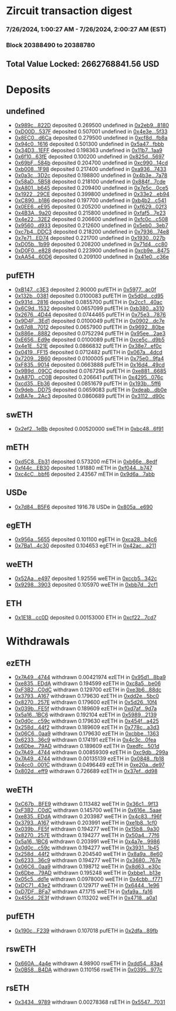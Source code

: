 # Zircuit transaction digest
### 7/26/2024, 1:00:27 AM - 7/26/2024, 2:00:27 AM (EST)
### Block 20388490 to 20388780

## Total Value Locked: 2662768841.56 USD

# Deposits
## undefined
- [0x989c...822D](https://etherscan.io/address/0x989c614829Aa30f8A6388737e8711e4474e0822D) deposited 0.269500 undefined in [0x2eb9...8180](https://etherscan.io/tx/0x989c614829Aa30f8A6388737e8711e4474e0822D)
- [0xD00D...537F](https://etherscan.io/address/0xD00DCDBA17b49D18Af4A3cb1271Afdc38e68537F) deposited 0.507001 undefined in [0x4e3e...5f33](https://etherscan.io/tx/0xD00DCDBA17b49D18Af4A3cb1271Afdc38e68537F)
- [0x8EC0...d6Ca](https://etherscan.io/address/0x8EC0e9015e5815E3222402c5C7044132bb06d6Ca) deposited 0.279500 undefined in [0xcf8d...fb8a](https://etherscan.io/tx/0x8EC0e9015e5815E3222402c5C7044132bb06d6Ca)
- [0x94c0...1616](https://etherscan.io/address/0x94c082657b2468Bdca556AbCB306cdf0f1eF1616) deposited 0.501300 undefined in [0x5a47...fbbb](https://etherscan.io/tx/0x94c082657b2468Bdca556AbCB306cdf0f1eF1616)
- [0x34D3...1EFF](https://etherscan.io/address/0x34D33449F324C66bEf250c6d97E75fbBF8e81EFF) deposited 0.198363 undefined in [0x11b7...1aa9](https://etherscan.io/tx/0x34D33449F324C66bEf250c6d97E75fbBF8e81EFF)
- [0x6f10...63fE](https://etherscan.io/address/0x6f1073879c8b554712aC40Ea05d29F21555463fE) deposited 0.100200 undefined in [0x825d...5697](https://etherscan.io/tx/0x6f1073879c8b554712aC40Ea05d29F21555463fE)
- [0x69bF...584b](https://etherscan.io/address/0x69bF785495Ba5B08513005C0d725862fF059584b) deposited 0.204700 undefined in [0xc990...14cd](https://etherscan.io/tx/0x69bF785495Ba5B08513005C0d725862fF059584b)
- [0xb008...1F98](https://etherscan.io/address/0xb008Da9b84BC46B5A3D84c2BeEF2e88941581F98) deposited 0.217400 undefined in [0xa936...7433](https://etherscan.io/tx/0xb008Da9b84BC46B5A3D84c2BeEF2e88941581F98)
- [0x0a3c...3D2c](https://etherscan.io/address/0x0a3cB8b74e9D794290aeB7558B8689a1f6153D2c) deposited 0.198800 undefined in [0x4b3e...7a78](https://etherscan.io/tx/0x0a3cB8b74e9D794290aeB7558B8689a1f6153D2c)
- [0x58aD...5B58](https://etherscan.io/address/0x58aD10A7Bc41B5304a51d99873d9EBFeAde25B58) deposited 0.218100 undefined in [0x884f...7cde](https://etherscan.io/tx/0x58aD10A7Bc41B5304a51d99873d9EBFeAde25B58)
- [0xA801...b645](https://etherscan.io/address/0xA80144D2a2030AaA63a3A133e8b1b5Cdd9b0b645) deposited 0.209400 undefined in [0x7e5c...0ce5](https://etherscan.io/tx/0xA80144D2a2030AaA63a3A133e8b1b5Cdd9b0b645)
- [0x1922...29CE](https://etherscan.io/address/0x1922605766Cd1B4485C0f52Cde462284489629CE) deposited 0.399800 undefined in [0x33e2...eb94](https://etherscan.io/tx/0x1922605766Cd1B4485C0f52Cde462284489629CE)
- [0xC890...b186](https://etherscan.io/address/0xC89011892511106aad6447488327C40ce706b186) deposited 0.197700 undefined in [0xb4b2...c541](https://etherscan.io/tx/0xC89011892511106aad6447488327C40ce706b186)
- [0x0EE6...eE95](https://etherscan.io/address/0x0EE689310E146bA5AA174252bF255E500bB8eE95) deposited 0.205200 undefined in [0xf629...02f3](https://etherscan.io/tx/0x0EE689310E146bA5AA174252bF255E500bB8eE95)
- [0x4B3A...9a20](https://etherscan.io/address/0x4B3AfeC71bb5cEF9304A3f7501abed32ec979a20) deposited 0.215800 undefined in [0xfaf5...7e23](https://etherscan.io/tx/0x4B3AfeC71bb5cEF9304A3f7501abed32ec979a20)
- [0x4e22...32E2](https://etherscan.io/address/0x4e222D5396129d12F182ED4436aDbC827E4e32E2) deposited 0.206600 undefined in [0xfc0c...c508](https://etherscan.io/tx/0x4e222D5396129d12F182ED4436aDbC827E4e32E2)
- [0x9560...d933](https://etherscan.io/address/0x9560250959f2b8864e8CbAB750158eebfcC6d933) deposited 0.212600 undefined in [0x5eb0...3eb7](https://etherscan.io/tx/0x9560250959f2b8864e8CbAB750158eebfcC6d933)
- [0xc7b4...DDC3](https://etherscan.io/address/0xc7b499b92Be0f5eAbb625DAb06eC4471f3EaDDC3) deposited 0.218200 undefined in [0x7936...74e8](https://etherscan.io/tx/0xc7b499b92Be0f5eAbb625DAb06eC4471f3EaDDC3)
- [0x7e71...ED74](https://etherscan.io/address/0x7e71cC67E74A1aFf956b3C475440CE211B06ED74) deposited 0.221700 undefined in [0x1930...027b](https://etherscan.io/tx/0x7e71cC67E74A1aFf956b3C475440CE211B06ED74)
- [0xD05b...1b99](https://etherscan.io/address/0xD05b35e68DF8eEc506AEC25E300d12e39dAA1b99) deposited 0.208200 undefined in [0x71d4...cc80](https://etherscan.io/tx/0xD05b35e68DF8eEc506AEC25E300d12e39dAA1b99)
- [0xD0F0...e828](https://etherscan.io/address/0xD0F06F51a9394979185d4025dd1a2cfB05b8e828) deposited 0.223900 undefined in [0xcb9e...8475](https://etherscan.io/tx/0xD0F06F51a9394979185d4025dd1a2cfB05b8e828)
- [0xAA54...60D6](https://etherscan.io/address/0xAA5491550F513f951BC41a92B72BAc8C60C960D6) deposited 0.209100 undefined in [0x41e0...c36e](https://etherscan.io/tx/0xAA5491550F513f951BC41a92B72BAc8C60C960D6)
## pufETH
- [0xB147...c3E3](https://etherscan.io/address/0xB14751b0B3909637A50DbC1dEAdcAf9acF78c3E3) deposited 2.90000 pufETH in [0x5977...ac0f](https://etherscan.io/tx/0xB14751b0B3909637A50DbC1dEAdcAf9acF78c3E3)
- [0x132b...0381](https://etherscan.io/address/0x132b27C55a3e2533dfD33239F106F0b9Dd4c0381) deposited 0.0100083 pufETH in [0x5d0d...cd95](https://etherscan.io/tx/0x132b27C55a3e2533dfD33239F106F0b9Dd4c0381)
- [0x931d...2816](https://etherscan.io/address/0x931dB3f276E8ce327744877Fcd8442Bc571b2816) deposited 0.0855700 pufETH in [0x2cc1...40ac](https://etherscan.io/tx/0x931dB3f276E8ce327744877Fcd8442Bc571b2816)
- [0x6C9d...1532](https://etherscan.io/address/0x6C9d15876289B35012daE61aA524CB735aA81532) deposited 0.0657099 pufETH in [0xb380...a310](https://etherscan.io/tx/0x6C9d15876289B35012daE61aA524CB735aA81532)
- [0x2676...4D44](https://etherscan.io/address/0x26763B4768f6Cc9C8948A27316e24e4729044D44) deposited 0.0744465 pufETH in [0x75e3...7876](https://etherscan.io/tx/0x26763B4768f6Cc9C8948A27316e24e4729044D44)
- [0x9D4F...3Ed1](https://etherscan.io/address/0x9D4FfFDcec4dE9744198F9bBdD41f71537C83Ed1) deposited 0.0100049 pufETH in [0x0902...dc7e](https://etherscan.io/tx/0x9D4FfFDcec4dE9744198F9bBdD41f71537C83Ed1)
- [0x67d8...7012](https://etherscan.io/address/0x67d8b38707a7722de1d8082a53F9703F3c657012) deposited 0.0657900 pufETH in [0x9692...80be](https://etherscan.io/tx/0x67d8b38707a7722de1d8082a53F9703F3c657012)
- [0x886e...8882](https://etherscan.io/address/0x886ea00963DD9c9b8DB4e75A78a338fDF9428882) deposited 0.0752294 pufETH in [0x95ee...2ae3](https://etherscan.io/tx/0x886ea00963DD9c9b8DB4e75A78a338fDF9428882)
- [0xE656...Ed9e](https://etherscan.io/address/0xE6560e64C3d061b68EE5Baf7c2FD25C7587BEd9e) deposited 0.0100089 pufETH in [0xce5c...d9b5](https://etherscan.io/tx/0xE6560e64C3d061b68EE5Baf7c2FD25C7587BEd9e)
- [0x4e1E...521E](https://etherscan.io/address/0x4e1E91246Ba3049a5352D7A425d66fbdCB91521E) deposited 0.0866832 pufETH in [0x38e7...ef0c](https://etherscan.io/tx/0x4e1E91246Ba3049a5352D7A425d66fbdCB91521E)
- [0x0419...FF15](https://etherscan.io/address/0x0419959C9ffF74FEaC47e51D5869fabcA61FFF15) deposited 0.0712482 pufETH in [0x067a...4dcd](https://etherscan.io/tx/0x0419959C9ffF74FEaC47e51D5869fabcA61FFF15)
- [0x7209...2B60](https://etherscan.io/address/0x72093477E170Aa923eA0Cb60adD0eBC281512B60) deposited 0.0100005 pufETH in [0x75e0...9fa4](https://etherscan.io/tx/0x72093477E170Aa923eA0Cb60adD0eBC281512B60)
- [0xF835...9014](https://etherscan.io/address/0xF835fb784C5A27e221C712Ac36AfEc64a9c39014) deposited 0.0663888 pufETH in [0x16d4...49cd](https://etherscan.io/tx/0xF835fb784C5A27e221C712Ac36AfEc64a9c39014)
- [0x9B9d...09CC](https://etherscan.io/address/0x9B9d95a6c111ceBe70D4E23b99f7A28244dC09CC) deposited 0.0767294 pufETH in [0xe881...6685](https://etherscan.io/tx/0x9B9d95a6c111ceBe70D4E23b99f7A28244dC09CC)
- [0xA87D...cC0B](https://etherscan.io/address/0xA87D6F736100e4544Dc0EdEcF57d3c32Abe1cC0B) deposited 0.206641 pufETH in [0x4295...076c](https://etherscan.io/tx/0xA87D6F736100e4544Dc0EdEcF57d3c32Abe1cC0B)
- [0xcd35...Eb36](https://etherscan.io/address/0xcd35cA1F76765772Ca93c85C186D756419bCEb36) deposited 0.0851679 pufETH in [0x193b...5ff6](https://etherscan.io/tx/0xcd35cA1F76765772Ca93c85C186D756419bCEb36)
- [0x9deb...DD75](https://etherscan.io/address/0x9debBf91F307747380B3b8b9C1f541919c57DD75) deposited 0.0659083 pufETH in [0xdeab...db0e](https://etherscan.io/tx/0x9debBf91F307747380B3b8b9C1f541919c57DD75)
- [0xBA7e...2Ac3](https://etherscan.io/address/0xBA7e77381365f24049B1C08C930a991aa5892Ac3) deposited 0.0860689 pufETH in [0x3112...d90c](https://etherscan.io/tx/0xBA7e77381365f24049B1C08C930a991aa5892Ac3)
## swETH
- [0x2ef2...1eBb](https://etherscan.io/address/0x2ef254B34654D091bc3d3d47e642Db3DcD361eBb) deposited 0.00520000 swETH in [0xbc48...6f91](https://etherscan.io/tx/0x2ef254B34654D091bc3d3d47e642Db3DcD361eBb)
## mETH
- [0xd5C8...Eb31](https://etherscan.io/address/0xd5C8873293db1dbf886d7fc39EDC3b527548Eb31) deposited 0.573200 mETH in [0xb66e...8edf](https://etherscan.io/tx/0xd5C8873293db1dbf886d7fc39EDC3b527548Eb31)
- [0xf44c...EB30](https://etherscan.io/address/0xf44c11De56670c0aC55aE9BD8acc4d5A353BEB30) deposited 1.91880 mETH in [0xf044...b747](https://etherscan.io/tx/0xf44c11De56670c0aC55aE9BD8acc4d5A353BEB30)
- [0xc4cC...bbf6](https://etherscan.io/address/0xc4cCf18a771ab927F075E27E4d33f12C04Afbbf6) deposited 2.43567 mETH in [0x9d6a...7abb](https://etherscan.io/tx/0xc4cCf18a771ab927F075E27E4d33f12C04Afbbf6)
## USDe
- [0x7d84...B5F6](https://etherscan.io/address/0x7d841ED7e140cFC9e93faEdD5D1746735bE7B5F6) deposited 1916.78 USDe in [0x805a...e690](https://etherscan.io/tx/0x7d841ED7e140cFC9e93faEdD5D1746735bE7B5F6)
## egETH
- [0x956a...5655](https://etherscan.io/address/0x956a68B347a785EF9bD70ce3F3Bd3e9234eF5655) deposited 0.101100 egETH in [0xca28...b4c6](https://etherscan.io/tx/0x956a68B347a785EF9bD70ce3F3Bd3e9234eF5655)
- [0x7Ba1...4c30](https://etherscan.io/address/0x7Ba108e0B6C773cc25401aF23553D825720E4c30) deposited 0.104653 egETH in [0x42ac...a211](https://etherscan.io/tx/0x7Ba108e0B6C773cc25401aF23553D825720E4c30)
## weETH
- [0x52Aa...e497](https://etherscan.io/address/0x52Aa899454998Be5b000Ad077a46Bbe360F4e497) deposited 1.92556 weETH in [0xccb5...342c](https://etherscan.io/tx/0x52Aa899454998Be5b000Ad077a46Bbe360F4e497)
- [0x9298...3903](https://etherscan.io/address/0x9298C71a238ED26a329193680E6F235038793903) deposited 0.105970 weETH in [0xbb7d...2cf1](https://etherscan.io/tx/0x9298C71a238ED26a329193680E6F235038793903)
## ETH
- [0x1E18...cc0D](https://etherscan.io/address/0x1E187813a17DCE5C4ebf6C7b5Dd95816F0fDcc0D) deposited 0.00153000 ETH in [0xcf22...7cd7](https://etherscan.io/tx/0x1E187813a17DCE5C4ebf6C7b5Dd95816F0fDcc0D)
# Withdrawals
## ezETH
- [0x7A49...4744](https://etherscan.io/address/0x7A493Be5c2ce014cD049Bf178a1ac0Db1B434744) withdrawn 0.00421974 ezETH in [0x95d1...8ba9](https://etherscan.io/tx/0x7A493Be5c2ce014cD049Bf178a1ac0Db1B434744)
- [0xe835...EDdA](https://etherscan.io/address/0xe835772fB62F5E4ffBcEF8cA4D2dC9FC9d50EDdA) withdrawn 0.194599 ezETH in [0xc8a5...be06](https://etherscan.io/tx/0xe835772fB62F5E4ffBcEF8cA4D2dC9FC9d50EDdA)
- [0xF3B2...C0dC](https://etherscan.io/address/0xF3B2C6eE3a7a8359Ee8eA6eB71AF15369390C0dC) withdrawn 0.129700 ezETH in [0xe3b6...88dc](https://etherscan.io/tx/0xF3B2C6eE3a7a8359Ee8eA6eB71AF15369390C0dC)
- [0x3793...A167](https://etherscan.io/address/0x3793D299a181673182D27660Ec260aEF2399A167) withdrawn 0.179630 ezETH in [0xdd2e...5bc0](https://etherscan.io/tx/0x3793D299a181673182D27660Ec260aEF2399A167)
- [0x8270...257E](https://etherscan.io/address/0x8270996BC2afbe261cB38953F1d734572c8B257E) withdrawn 0.179600 ezETH in [0x5d26...10f4](https://etherscan.io/tx/0x8270996BC2afbe261cB38953F1d734572c8B257E)
- [0x039b...FE5f](https://etherscan.io/address/0x039b2F6f338513E53BE5179ae17644683067FE5f) withdrawn 0.189609 ezETH in [0xd7af...9d7a](https://etherscan.io/tx/0x039b2F6f338513E53BE5179ae17644683067FE5f)
- [0x5a16...1BC6](https://etherscan.io/address/0x5a1682BfC1FB0548accdEFf735625e08A2151BC6) withdrawn 0.192104 ezETH in [0x5989...2139](https://etherscan.io/tx/0x5a1682BfC1FB0548accdEFf735625e08A2151BC6)
- [0x0d0c...c59c](https://etherscan.io/address/0x0d0c49CC70384D25Fc2ca507A613488B1528c59c) withdrawn 0.179630 ezETH in [0x454f...a425](https://etherscan.io/tx/0x0d0c49CC70384D25Fc2ca507A613488B1528c59c)
- [0x258d...44f2](https://etherscan.io/address/0x258db3c398E00b32a12e630261ba2F62a38544f2) withdrawn 0.189609 ezETH in [0x778c...a3d3](https://etherscan.io/tx/0x258db3c398E00b32a12e630261ba2F62a38544f2)
- [0x06C6...0aa9](https://etherscan.io/address/0x06C6C385889DCbce38c6342368fF9dD496820aa9) withdrawn 0.179630 ezETH in [0xcbbe...1363](https://etherscan.io/tx/0x06C6C385889DCbce38c6342368fF9dD496820aa9)
- [0x6233...36c9](https://etherscan.io/address/0x6233CE9d873509db1E8B9A2CA5b18C859f9A36c9) withdrawn 0.174191 ezETH in [0x4c3c...0fea](https://etherscan.io/tx/0x6233CE9d873509db1E8B9A2CA5b18C859f9A36c9)
- [0x6Dbe...79AD](https://etherscan.io/address/0x6Dbe47D2bc0B0c90B877c69164A529D591c379AD) withdrawn 0.189609 ezETH in [0xedfc...501d](https://etherscan.io/tx/0x6Dbe47D2bc0B0c90B877c69164A529D591c379AD)
- [0x7A49...4744](https://etherscan.io/address/0x7A493Be5c2ce014cD049Bf178a1ac0Db1B434744) withdrawn 0.00859309 ezETH in [0xc9db...299a](https://etherscan.io/tx/0x7A493Be5c2ce014cD049Bf178a1ac0Db1B434744)
- [0x7A49...4744](https://etherscan.io/address/0x7A493Be5c2ce014cD049Bf178a1ac0Db1B434744) withdrawn 0.00135139 ezETH in [0x0848...fb18](https://etherscan.io/tx/0x7A493Be5c2ce014cD049Bf178a1ac0Db1B434744)
- [0x4cc0...001C](https://etherscan.io/address/0x4cc0d5aa868519A2EF36e143f91Aa48d5173001C) withdrawn 0.0496449 ezETH in [0xe20a...de97](https://etherscan.io/tx/0x4cc0d5aa868519A2EF36e143f91Aa48d5173001C)
- [0x802d...eff9](https://etherscan.io/address/0x802dbD9Af9055C0c8C92C610106618289D31eff9) withdrawn 0.726689 ezETH in [0x37ef...dd98](https://etherscan.io/tx/0x802dbD9Af9055C0c8C92C610106618289D31eff9)
## weETH
- [0xC67b...BFE9](https://etherscan.io/address/0xC67b080265Fcf10D4c1628beBa80aF79e08CBFE9) withdrawn 0.113482 weETH in [0x36c1...9f13](https://etherscan.io/tx/0xC67b080265Fcf10D4c1628beBa80aF79e08CBFE9)
- [0xF3B2...C0dC](https://etherscan.io/address/0xF3B2C6eE3a7a8359Ee8eA6eB71AF15369390C0dC) withdrawn 0.145700 weETH in [0x616e...5aae](https://etherscan.io/tx/0xF3B2C6eE3a7a8359Ee8eA6eB71AF15369390C0dC)
- [0xe835...EDdA](https://etherscan.io/address/0xe835772fB62F5E4ffBcEF8cA4D2dC9FC9d50EDdA) withdrawn 0.203987 weETH in [0x4c83...f96f](https://etherscan.io/tx/0xe835772fB62F5E4ffBcEF8cA4D2dC9FC9d50EDdA)
- [0x3793...A167](https://etherscan.io/address/0x3793D299a181673182D27660Ec260aEF2399A167) withdrawn 0.203991 weETH in [0xe1b8...1cf0](https://etherscan.io/tx/0x3793D299a181673182D27660Ec260aEF2399A167)
- [0x039b...FE5f](https://etherscan.io/address/0x039b2F6f338513E53BE5179ae17644683067FE5f) withdrawn 0.194277 weETH in [0x15b8...9a30](https://etherscan.io/tx/0x039b2F6f338513E53BE5179ae17644683067FE5f)
- [0x8270...257E](https://etherscan.io/address/0x8270996BC2afbe261cB38953F1d734572c8B257E) withdrawn 0.194277 weETH in [0x50a4...77f6](https://etherscan.io/tx/0x8270996BC2afbe261cB38953F1d734572c8B257E)
- [0x5a16...1BC6](https://etherscan.io/address/0x5a1682BfC1FB0548accdEFf735625e08A2151BC6) withdrawn 0.203991 weETH in [0x4a7e...9986](https://etherscan.io/tx/0x5a1682BfC1FB0548accdEFf735625e08A2151BC6)
- [0x0d0c...c59c](https://etherscan.io/address/0x0d0c49CC70384D25Fc2ca507A613488B1528c59c) withdrawn 0.194277 weETH in [0x3931...1b45](https://etherscan.io/tx/0x0d0c49CC70384D25Fc2ca507A613488B1528c59c)
- [0x258d...44f2](https://etherscan.io/address/0x258db3c398E00b32a12e630261ba2F62a38544f2) withdrawn 0.204540 weETH in [0x8a9a...8e60](https://etherscan.io/tx/0x258db3c398E00b32a12e630261ba2F62a38544f2)
- [0x6233...36c9](https://etherscan.io/address/0x6233CE9d873509db1E8B9A2CA5b18C859f9A36c9) withdrawn 0.194277 weETH in [0x3680...767e](https://etherscan.io/tx/0x6233CE9d873509db1E8B9A2CA5b18C859f9A36c9)
- [0x06C6...0aa9](https://etherscan.io/address/0x06C6C385889DCbce38c6342368fF9dD496820aa9) withdrawn 0.198712 weETH in [0x8d63...e30c](https://etherscan.io/tx/0x06C6C385889DCbce38c6342368fF9dD496820aa9)
- [0x6Dbe...79AD](https://etherscan.io/address/0x6Dbe47D2bc0B0c90B877c69164A529D591c379AD) withdrawn 0.195248 weETH in [0xbbe1...b13e](https://etherscan.io/tx/0x6Dbe47D2bc0B0c90B877c69164A529D591c379AD)
- [0x05c5...dd1e](https://etherscan.io/address/0x05c5c81D203D38Af0fd53039bA685cB8Aa24dd1e) withdrawn 0.0978000 weETH in [0x4cbb...f771](https://etherscan.io/tx/0x05c5c81D203D38Af0fd53039bA685cB8Aa24dd1e)
- [0xDC71...43e2](https://etherscan.io/address/0xDC71855095120a1AFAE23F3A7B72D236970443e2) withdrawn 0.129717 weETH in [0x6444...1e96](https://etherscan.io/tx/0xDC71855095120a1AFAE23F3A7B72D236970443e2)
- [0xD7DF...BFa7](https://etherscan.io/address/0xD7DF7E085214743530afF339aFC420c7c720BFa7) withdrawn 47.1715 weETH in [0xfa9a...fa16](https://etherscan.io/tx/0xD7DF7E085214743530afF339aFC420c7c720BFa7)
- [0x455d...2E3f](https://etherscan.io/address/0x455d8e07eA5f4Ab5E7fE685CDf01fb74eCCd2E3f) withdrawn 0.113202 weETH in [0x4718...a0a1](https://etherscan.io/tx/0x455d8e07eA5f4Ab5E7fE685CDf01fb74eCCd2E3f)
## pufETH
- [0x190c...F239](https://etherscan.io/address/0x190cB8AC64C5FF16419AE7101b49803B4F16F239) withdrawn 0.107018 pufETH in [0x2dfa...89fb](https://etherscan.io/tx/0x190cB8AC64C5FF16419AE7101b49803B4F16F239)
## rswETH
- [0x660A...4a4e](https://etherscan.io/address/0x660A52712Bc9b1cc41149747b220bb73D6C24a4e) withdrawn 4.98900 rswETH in [0xdd54...83a4](https://etherscan.io/tx/0x660A52712Bc9b1cc41149747b220bb73D6C24a4e)
- [0x0B58...B4DA](https://etherscan.io/address/0x0B58A1eFFeB96650ec5B29b5217a46462B6eB4DA) withdrawn 0.110156 rswETH in [0x0395...977c](https://etherscan.io/tx/0x0B58A1eFFeB96650ec5B29b5217a46462B6eB4DA)
## rsETH
- [0x3434...9789](https://etherscan.io/address/0x34349c5569e7B846c3558961552D2202760A9789) withdrawn 0.00278368 rsETH in [0x5547...7031](https://etherscan.io/tx/0x34349c5569e7B846c3558961552D2202760A9789)
